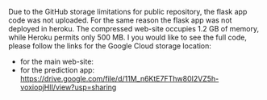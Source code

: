 Due to the GitHub storage limitations for public repository, the flask app code was not uploaded. For the same reason the flask app was not deployed in heroku. The compressed web-site occupies 1.2 GB of memory, while Heroku permits only 500 MB.
I you would like to see the full code, please follow the links for the Google Cloud storage location:
- for the main web-site:
- for the prediction app: https://drive.google.com/file/d/11M_n6KtE7FThw80I2VZ5h-voxiopjHlI/view?usp=sharing
